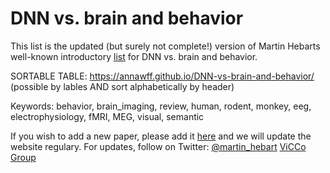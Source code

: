 # DNN vs. brain and behavior
This list is the updated  (but surely not complete!) version of Martin Hebarts well-known introductory [list](https://docs.google.com/document/d/1qil2ylAnw6XrHPymYjKKYNDJn2qZQYA_Qg2_ijl-MaQ/edit#heading=h.oj7nw2h2lp7j) for DNN vs. brain and behavior.

SORTABLE TABLE: https://annawff.github.io/DNN-vs-brain-and-behavior/
(possible by lables AND sort alphabetically by header)

Keywords: behavior, brain_imaging, review, human, rodent, monkey, eeg, electrophysiology, fMRI, MEG, visual, semantic


If you wish to add a new paper, please add it [here](https://docs.google.com/spreadsheets/d/1aRH6wGk95zZY8wrJbvyI3_ewGSMqh06zqdnTTikPB_8/edit?usp=sharing) and we will update the website regulary. For updates, follow on Twitter: [@martin_hebart](https://twitter.com/martin_hebart) [ViCCo Group](https://hebartlab.com/)
